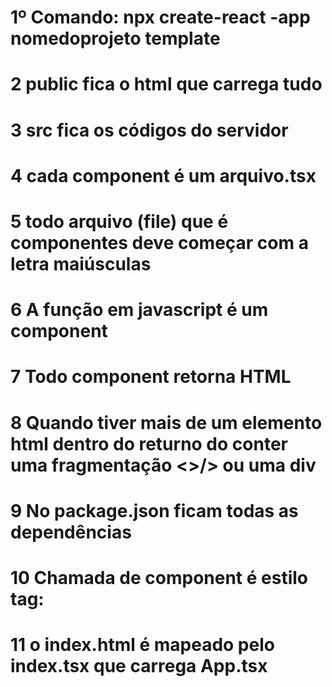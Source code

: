 # 1º Comando: npx create-react -app nomedoprojeto template
# 2 public fica o html que carrega tudo 
# 3 src fica os códigos do servidor
# 4 cada component é um arquivo.tsx
# 5 todo arquivo (file) que é componentes deve começar com a letra maiúsculas
# 6 A função em javascript é um component
# 7 Todo component retorna HTML
# 8 Quando tiver mais de um elemento html dentro do returno do conter uma fragmentação  <>/> ou uma div
# 9 No package.json ficam todas as dependências
# 10 Chamada de component é estilo tag: <Home/>
# 11 o index.html é mapeado pelo index.tsx que carrega App.tsx